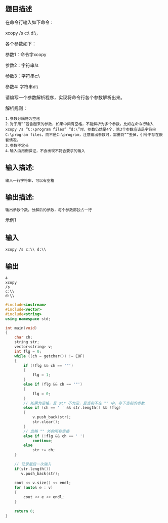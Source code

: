 ## 题目描述

在命令行输入如下命令：

xcopy /s c:\ d:\，

各个参数如下： 

参数1：命令字xcopy 

参数2：字符串/s

参数3：字符串c:\

参数4: 字符串d:\

请编写一个参数解析程序，实现将命令行各个参数解析出来。

 

解析规则： 

```
1.参数分隔符为空格 
2.对于用“”包含起来的参数，如果中间有空格，不能解析为多个参数。比如在命令行输入xcopy /s “C:\program files” “d:\”时，参数仍然是4个，第3个参数应该是字符串C:\program files，而不是C:\program，注意输出参数时，需要将“”去掉，引号不存在嵌套情况。
3.参数不定长 
4.输入由用例保证，不会出现不符合要求的输入 
```



 

## 输入描述:

```
输入一行字符串，可以有空格
```

## 输出描述:

```
输出参数个数，分解后的参数，每个参数都独占一行
```

示例1

## 输入



```
xcopy /s c:\\ d:\\
```

## 输出



```
4
xcopy
/s
c:\\
d:\\
```

```cpp
#include<iostream>
#include<vector>
#include<string>
using namespace std;

int main(void)
{
    char ch;
    string str;
    vector<string> v;
    int flg = 0;
    while ((ch = getchar()) != EOF)
    {
        if (!flg && ch == '"')
        {
            flg = 1;
        }
        else if (flg && ch == '"')
        {
            flg = 0;
        }
        // 如果为空格，且 str 不为空，且当前不在 "" 中，存下当前的参数
        else if (ch == ' ' && str.length() && !flg)
        {
            v.push_back(str);
            str.clear();
        }
        // 忽略 "" 外的所有空格
        else if (!flg && ch == ' ')
            continue;
        else 
            str += ch;
    }
    
    // 记录最后一次输入
    if(str.length())
       v.push_back(str);
    
    cout << v.size() << endl;
    for (auto& e : v)
    {
        cout << e << endl;
    }
    
    return 0;
}
```

